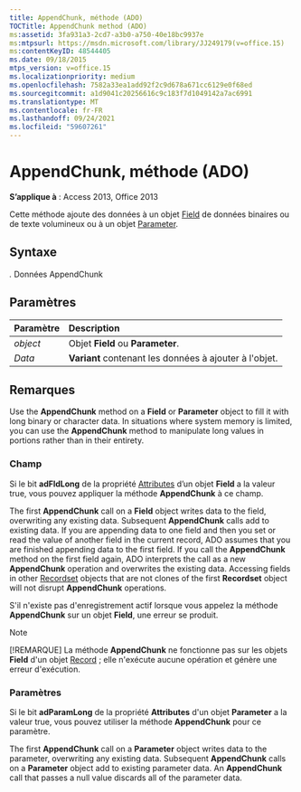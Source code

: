```yaml
---
title: AppendChunk, méthode (ADO)
TOCTitle: AppendChunk method (ADO)
ms:assetid: 3fa931a3-2cd7-a3b0-a750-40e18bc9937e
ms:mtpsurl: https://msdn.microsoft.com/library/JJ249179(v=office.15)
ms:contentKeyID: 48544405
ms.date: 09/18/2015
mtps_version: v=office.15
ms.localizationpriority: medium
ms.openlocfilehash: 7582a33ea1add92f2c9d678a671cc6129e0f68ed
ms.sourcegitcommit: a1d9041c20256616c9c183f7d1049142a7ac6991
ms.translationtype: MT
ms.contentlocale: fr-FR
ms.lasthandoff: 09/24/2021
ms.locfileid: "59607261"
---
```

# <a name="appendchunk-method-ado"></a>AppendChunk, méthode (ADO)

**S’applique à** : Access 2013, Office 2013

Cette méthode ajoute des données à un objet [Field](field-object-ado.md) de données binaires ou de texte volumineux ou à un objet [Parameter](parameter-object-ado.md).

## <a name="syntax"></a>Syntaxe

*.* Données AppendChunk 

## <a name="parameters"></a>Paramètres

|Paramètre|Description|
|:--------|:----------|
|*object* |Objet **Field** ou **Parameter**.|
|*Data* |**Variant** contenant les données à ajouter à l'objet.|

## <a name="remarks"></a>Remarques

Use the **AppendChunk** method on a **Field** or **Parameter** object to fill it with long binary or character data. In situations where system memory is limited, you can use the **AppendChunk** method to manipulate long values in portions rather than in their entirety.

### <a name="field"></a>Champ

Si le bit **adFldLong** de la propriété [Attributes](attributes-property-ado.md) d’un objet **Field** a la valeur true, vous pouvez appliquer la méthode **AppendChunk** à ce champ.

The first **AppendChunk** call on a **Field** object writes data to the field, overwriting any existing data. Subsequent **AppendChunk** calls add to existing data. If you are appending data to one field and then you set or read the value of another field in the current record, ADO assumes that you are finished appending data to the first field. If you call the **AppendChunk** method on the first field again, ADO interprets the call as a new **AppendChunk** operation and overwrites the existing data. Accessing fields in other [Recordset](recordset-object-ado.md) objects that are not clones of the first **Recordset** object will not disrupt **AppendChunk** operations.

S'il n'existe pas d'enregistrement actif lorsque vous appelez la méthode **AppendChunk** sur un objet **Field**, une erreur se produit.

> [!NOTE]
> [!REMARQUE] La méthode **AppendChunk** ne fonctionne pas sur les objets **Field** d'un objet [Record](record-object-ado.md) ; elle n'exécute aucune opération et génère une erreur d'exécution.

### <a name="parameters"></a>Paramètres

Si le bit **adParamLong** de la propriété **Attributes** d'un objet **Parameter** a la valeur true, vous pouvez utiliser la méthode **AppendChunk** pour ce paramètre.

The first **AppendChunk** call on a **Parameter** object writes data to the parameter, overwriting any existing data. Subsequent **AppendChunk** calls on a **Parameter** object add to existing parameter data. An **AppendChunk** call that passes a null value discards all of the parameter data.

